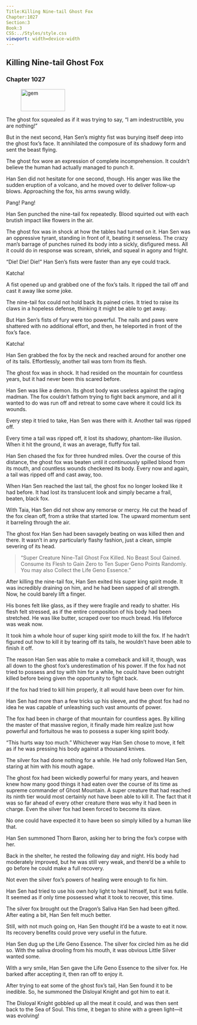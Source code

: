 ```yaml
---
Title:Killing Nine-tail Ghost Fox 
Chapter:1027 
Section:3 
Book:3 
CSS:../Styles/style.css 
viewport: width=device-width
---
```

  
## Killing Nine-tail Ghost Fox
### Chapter 1027
  
<figure>
	<img src="../Images/gem.gif" alt="gem" id="gem" width="120" height="60" />
</figure>
  

  
The ghost fox squealed as if it was trying to say, “I am indestructible, you are nothing!”

But in the next second, Han Sen’s mighty fist was burying itself deep into the ghost fox’s face. It annihilated the composure of its shadowy form and sent the beast flying.

The ghost fox wore an expression of complete incomprehension. It couldn’t believe the human had actually managed to punch it.

Han Sen did not hesitate for one second, though. His anger was like the sudden eruption of a volcano, and he moved over to deliver follow-up blows. Approaching the fox, his arms swung wildly.

Pang! Pang!

Han Sen punched the nine-tail fox repeatedly. Blood squirted out with each brutish impact like flowers in the air.

The ghost fox was in shock at how the tables had turned on it. Han Sen was an oppressive tyrant, standing in front of it, beating it senseless. The crazy man’s barrage of punches ruined its body into a sickly, disfigured mess. All it could do in response was scream, shriek, and squeal in agony and fright.

“Die! Die! Die!” Han Sen’s fists were faster than any eye could track.

Katcha!

A fist opened up and grabbed one of the fox’s tails. It ripped the tail off and cast it away like some joke.

The nine-tail fox could not hold back its pained cries. It tried to raise its claws in a hopeless defense, thinking it might be able to get away.

But Han Sen’s fists of fury were too powerful. The nails and paws were shattered with no additional effort, and then, he teleported in front of the fox’s face.

Katcha!

Han Sen grabbed the fox by the neck and reached around for another one of its tails. Effortlessly, another tail was torn from its flesh.

The ghost fox was in shock. It had resided on the mountain for countless years, but it had never been this scared before.

Han Sen was like a demon. Its ghost body was useless against the raging madman. The fox couldn’t fathom trying to fight back anymore, and all it wanted to do was run off and retreat to some cave where it could lick its wounds.

Every step it tried to take, Han Sen was there with it. Another tail was ripped off.

Every time a tail was ripped off, it lost its shadowy, phantom-like illusion. When it hit the ground, it was an average, fluffy fox tail.

Han Sen chased the fox for three hundred miles. Over the course of this distance, the ghost fox was beaten until it continuously spilled blood from its mouth, and countless wounds checkered its body. Every now and again, a tail was ripped off and cast away, too.

When Han Sen reached the last tail, the ghost fox no longer looked like it had before. It had lost its translucent look and simply became a frail, beaten, black fox.

With Taia, Han Sen did not show any remorse or mercy. He cut the head of the fox clean off, from a strike that started low. The upward momentum sent it barreling through the air. 

<!-- ‘/ update by’ ⬅️not sure that was there-->

The ghost fox Han Sen had been savagely beating on was killed then and there. It wasn’t in any particularly flashy fashion, just a clean, simple severing of its head.

> “Super Creature Nine-Tail Ghost Fox Killed. No Beast Soul Gained. Consume its Flesh to Gain Zero to Ten Super Geno Points Randomly. You may also Collect the Life Geno Essence.”

After killing the nine-tail fox, Han Sen exited his super king spirit mode. It was incredibly draining on him, and he had been sapped of all strength. Now, he could barely lift a finger.

His bones felt like glass, as if they were fragile and ready to shatter. His flesh felt stressed, as if the entire composition of his body had been stretched. He was like butter, scraped over too much bread. His lifeforce was weak now.

It took him a whole hour of super king spirit mode to kill the fox. If he hadn’t figured out how to kill it by tearing off its tails, he wouldn’t have been able to finish it off.

The reason Han Sen was able to make a comeback and kill it, though, was all down to the ghost fox’s underestimation of his power. If the fox had not tried to possess and toy with him for a while, he could have been outright killed before being given the opportunity to fight back.

If the fox had tried to kill him properly, it all would have been over for him.

Han Sen had more than a few tricks up his sleeve, and the ghost fox had no idea he was capable of unleashing such vast amounts of power.

The fox had been in charge of that mountain for countless ages. By killing the master of that massive region, it finally made him realize just how powerful and fortuitous he was to possess a super king spirit body.

“This hurts way too much.” Whichever way Han Sen chose to move, it felt as if he was pressing his body against a thousand knives.

The silver fox had done nothing for a while. He had only followed Han Sen, staring at him with his mouth agape.

The ghost fox had been wickedly powerful for many years, and heaven knew how many good things it had eaten over the course of its time as supreme commander of Ghost Mountain. A super creature that had reached its ninth tier would most certainly not have been able to kill it. The fact that it was so far ahead of every other creature there was why it had been in charge. Even the silver fox had been forced to become its slave.

No one could have expected it to have been so simply killed by a human like that.

Han Sen summoned Thorn Baron, asking her to bring the fox’s corpse with her.

Back in the shelter, he rested the following day and night. His body had moderately improved, but he was still very weak, and there’d be a while to go before he could make a full recovery.

Not even the silver fox’s powers of healing were enough to fix him.

Han Sen had tried to use his own holy light to heal himself, but it was futile. It seemed as if only time possessed what it took to recover, this time.

The silver fox brought out the Dragon’s Saliva Han Sen had been gifted. After eating a bit, Han Sen felt much better.

Still, with not much going on, Han Sen thought it’d be a waste to eat it now. Its recovery benefits could prove very useful in the future.

Han Sen dug up the Life Geno Essence. The silver fox circled him as he did so. With the saliva drooling from his mouth, it was obvious Little Silver wanted some.

With a wry smile, Han Sen gave the Life Geno Essence to the silver fox. He barked after accepting it, then ran off to enjoy it.

After trying to eat some of the ghost fox’s tail, Han Sen found it to be inedible. So, he summoned the Disloyal Knight and got him to eat it.

The Disloyal Knight gobbled up all the meat it could, and was then sent back to the Sea of Soul. This time, it began to shine with a green light—it was evolving!
